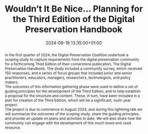 ---
abstract: "In the first quarter of 2024, the Digital Preservation Coalition undertook
  a scoping study to capture requirements from the digital preservation community
  for a forthcoming Third Edition of their cornerstone publication, The Digital Preservation
  Handbook. The study included a community survey, which received 150 responses, and
  a series of focus groups that included junior and senior practitioners, educators,
  managers, researchers, technologists, and policy makers. \n\nThe outcomes of this
  information gathering phase were used to define a set of guiding principles for
  the development of the Third Edition, and to help establish a proposal for the structure
  and content. These, in turn, have been included in a plan for creation of the Third
  Edition, which will be a significant, multi-year project.\n\nThe project is due
  to commence in August 2024, and during this lightning talk we will summarize the
  outcomes of the scoping study, share the guiding principles, and provide an update
  on plans and activities to date. We will also share how the community can engage
  with the development of this much loved and used resource."
creators:
- Sharon McMeekin
date: 2024-09-18 13:35:00+01:00
document_url: https://doi.org/10.5281/zenodo.13644530
grand_parent: iPRES
institutions: []
keywords:
- communications and advocacy for dp
- start 2 preserve
landing_page_url: https://zenodo.org/records/13644530
language: eng
layout: publication
license: Creative Commons Attribution Share-Alike 4.0 (CC-BY-SA-4.0)
notes_url: https://docs.google.com/document/d/1MToYP8iGZoTWR3l_d6IHQm8iNRXr1ozm5lJNA9ercLM/edit#heading=h.aar4tupij1po
parent: iPRES 2024
publication_type: lightning talk
size: null
slides_url: https://zenodo.org/records/13644530
source_name: iPRES
stream_url: https://www.archief.vlaanderen.be/archief/records/dossiers/5acb210228ce4315ae650812d056a482329eb83ed2dc42398a51505dc153be81/documents/3ec04ee9969c4ac48501aa9100cd6f752a2085cce7cc414588e4c6fc22f07e98
title: Wouldn’t It Be Nice… Planning for the Third Edition of the Digital Preservation
  Handbook
year: 2024
---